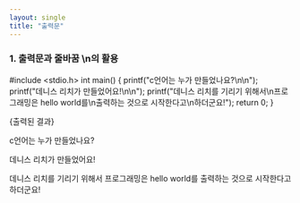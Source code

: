```yaml
---
layout: single
title: "출력문"
---
```


### 1. 출력문과 줄바꿈 \n의 활용
#include <stdio.h>
int main()
{
printf("c언어는 누가 만들었나요?\n\n");
printf("데니스 리치가 만들었어요!\n\n");
printf("데니스 리치를 기리기 위해서\n프로그래밍은 hello world를\n출력하는 것으로 시작한다고\n하더군요!");
return 0;
}

{출력된 결과}

c언어는 누가 만들었나요?

데니스 리치가 만들었어요!

데니스 리치를 기리기 위해서
프로그래밍은 hello world를
출력하는 것으로 시작한다고
하더군요!
